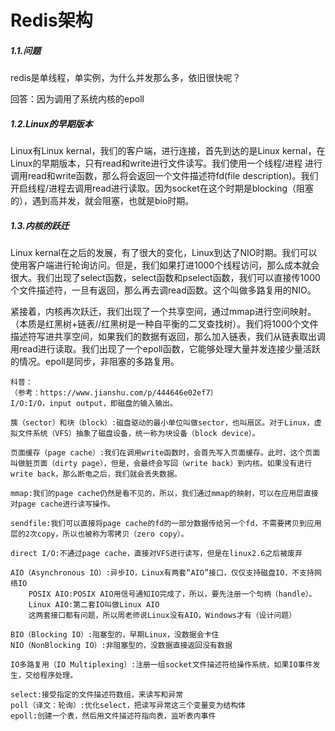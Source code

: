 # Redis架构

##### 1.1.问题

  redis是单线程，单实例，为什么并发那么多，依旧很快呢？

  回答：因为调用了系统内核的epoll

##### 1.2.Linux的早期版本

  Linux有Linux kernal，我们的客户端，进行连接，首先到达的是Linux kernal，在Linux的早期版本，只有read和write进行文件读写。我们使用一个线程/进程 进行调用read和write函数，那么将会返回一个文件描述符fd(file description)。我们开启线程/进程去调用read进行读取。因为socket在这个时期是blocking（阻塞的），遇到高并发，就会阻塞，也就是bio时期。

##### 1.3.内核的跃迁

  Linux kernal在之后的发展，有了很大的变化，Linux到达了NIO时期。我们可以使用客户端进行轮询访问。但是，我们如果打进1000个线程访问，那么成本就会很大。我们出现了select函数，select函数和pselect函数，我们可以直接传1000个文件描述符，一旦有返回，那么再去调read函数。这个叫做多路复用的NIO。

  紧接着，内核再次跃迁，我们出现了一个共享空间，通过mmap进行空间映射。（本质是红黑树+链表//红黑树是一种自平衡的二叉查找树）。我们将1000个文件描述符写进共享空间，如果我们的数据有返回，那么加入链表，我们从链表取出调用read进行读取。我们出现了一个epoll函数，它能够处理大量并发连接少量活跃的情况。epoll是同步，非阻塞的多路复用。

```
科普：
（参考：https://www.jianshu.com/p/444646e02ef7）
I/O:I/O，input output，即磁盘的输入输出。

蔟（sector）和块（block）:磁盘驱动的最小单位叫做sector，也叫扇区。对于Linux，虚拟文件系统（VFS）抽象了磁盘设备，统一称为块设备（block device）。

页面缓存（page cache）:我们在调用write函数时，会首先写入页面缓存。此时，这个页面叫做脏页面（dirty page），但是，会最终会写回（write back）到内核。如果没有进行write back，那么断电之后，我们就会丢失数据。

mmap:我们的page cache仍然是看不见的，所以，我们通过mmap的映射，可以在应用层直接对page cache进行读写操作。

sendfile:我们可以直接将page cache的fd的一部分数据传给另一个fd，不需要拷贝到应用层的2次copy，所以也被称为零拷贝（zero copy）。

direct I/O:不通过page cache，直接对VFS进行读写，但是在linux2.6之后被废弃

AIO（Asynchronous IO）:异步IO，Linux有两套“AIO”接口，仅仅支持磁盘IO，不支持网络IO
	POSIX AIO:POSIX AIO用信号通知IO完成了，所以，要先注册一个句柄（handle）。
	Linux AIO:第二套IO叫做Linux AIO
	这两套接口都有问题，所以周老师说Linux没有AIO，Windows才有（设计问题）

BIO（Blocking IO）:阻塞型的，早期Linux，没数据会卡住
NIO（NonBlocking IO）:非阻塞型的，没数据直接返回没有数据

IO多路复用（IO Multiplexing）:注册一组socket文件描述符给操作系统，如果IO事件发生，交给程序处理。

select:接受指定的文件描述符数组，来读写和异常
poll（译文：轮询）:优化select，把读写异常这三个变量变为结构体
epoll:创建一个表，然后用文件描述符指向表，监听表内事件

```